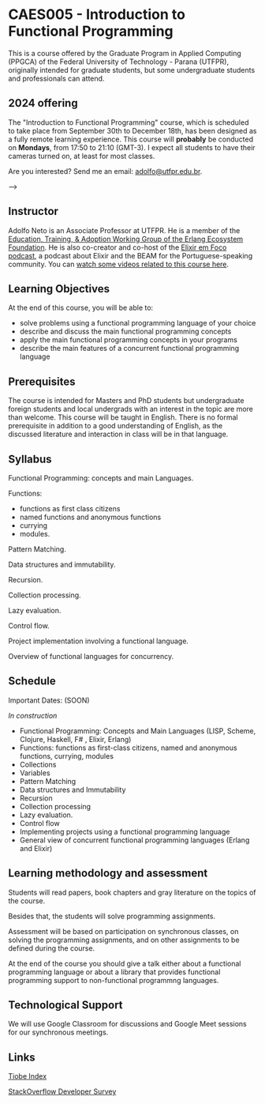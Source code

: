 # CAES005 - Introduction to Functional Programming

This is a course offered by the Graduate Program in Applied Computing (PPGCA) of the 
Federal University of Technology - Parana (UTFPR), originally intended for graduate students, but some undergraduate students and professionals can attend.

## 2024 offering

The "Introduction to Functional Programming" course, which is scheduled to take place from September 30th to December 18th, has been designed as a fully remote learning experience. This course will **probably** be conducted on **Mondays**, from 17:50 to 21:10 (GMT-3).  I expect all students to have their cameras turned on, at least for most classes.

<!-- 
[If you want to attend this course and you are not Brazilian, fill this form](https://docs.google.com/forms/d/e/1FAIpQLSdo_F3cPFyDdCfjqyx1qfI0X7F1lEdMrty2SdOJTEeCdNCm0A/viewform?usp=sf_link). -->

<!--
[The instructions for Brazilians is here](https://portal.utfpr.edu.br/cursos/coordenacoes/stricto-sensu/ppgca-ct/destaques/disciplinas-da-fase-3-de-2023). _Se apenas pessoas brasileiras se inscreverem, o curso será em português._  -->

<!-- Link: [Phase 3 UTFPR 2023 Calendar](http://www.utfpr.edu.br/documentos/pesquisa-e-pos-graduacao/proppg/stricto-sensu/calendarios-2023/calendario_stricto_sensu_quadrimestrais_2023.pdf/view). -->

Are you interested? Send me an email: adolfo@utfpr.edu.br.

<!--

## 2023 offering

The "Introduction to Functional Programming" course, which is scheduled to take place from October 5th to December 20th, has been designed as a fully remote learning experience. This course will be conducted on **Tuesdays**, from 19:00 to 22:00 (GMT-3).  I expect all students to have their cameras turned on, at least for most classes.

<!-- 
[If you want to attend this course and you are not Brazilian, fill this form](https://docs.google.com/forms/d/e/1FAIpQLSdo_F3cPFyDdCfjqyx1qfI0X7F1lEdMrty2SdOJTEeCdNCm0A/viewform?usp=sf_link). -->

<!--
[The instructions for Brazilians is here](https://portal.utfpr.edu.br/cursos/coordenacoes/stricto-sensu/ppgca-ct/destaques/disciplinas-da-fase-3-de-2023). _Se apenas pessoas brasileiras se inscreverem, o curso será em português._  -->

<!-- Link: [Phase 3 UTFPR 2023 Calendar](http://www.utfpr.edu.br/documentos/pesquisa-e-pos-graduacao/proppg/stricto-sensu/calendarios-2023/calendario_stricto_sensu_quadrimestrais_2023.pdf/view). -->

<!-- Are you interested? Send me an email: adolfo AT utfpr.edu.br. -->

-->
## Instructor

Adolfo Neto is an Associate Professor at UTFPR. He is a member of the [Education, Training, & Adoption Working Group of the Erlang Ecosystem Foundation](https://erlef.org/wg/education). He is also co-creator and co-host of the [Elixir em Foco podcast](https://elixiremfoco.com/), a podcast about Elixir and the BEAM for the Portuguese-speaking community. You can [watch some videos related to this course here](https://youtube.com/playlist?list=PLF5ttO8F-IsQGrQdSBLuGps8CUFNt2P-3).


## Learning Objectives


At the end of this course, you will be able to:
- solve problems using a functional programming language of your choice
- describe and discuss the main functional programming concepts 
- apply the main functional programming concepts in your programs
- describe the main features of a concurrent functional programming language


## Prerequisites

The course is intended for Masters and PhD students but undergraduate foreign students and local undergrads with an interest in the topic are more than welcome. 
This course will be taught in English.
There is no formal prerequisite in addition to a good understanding of English, as the discussed literature and interaction in class will be in that language.


<!-- It is free. Send an email to adolfo at utfpr.edu.br asking how to enroll. -->

## Syllabus


Functional Programming: concepts and main Languages. 

Functions: 
- functions as first class citizens
- named functions and anonymous functions
- currying
- modules.

Pattern Matching. 

Data structures and immutability. 

Recursion. 

Collection processing. 

Lazy evaluation. 

Control flow. 

Project implementation involving a functional language. 

Overview of functional languages for concurrency.


## Schedule

Important Dates: (SOON)


*In construction*

- Functional Programming: Concepts and Main Languages (LISP, Scheme, Clojure, Haskell, F# , Elixir, Erlang)
- Functions: functions as first-class citizens, named and anonymous functions, currying, modules
- Collections
- Variables
- Pattern Matching 
- Data structures and Immutability
- Recursion
- Collection processing 
- Lazy evaluation. 
- Control flow 
- Implementing projects using a functional programming language  
- General view of concurrent functional programming languages  (Erlang and Elixir)


## Learning methodology and assessment

Students will read papers, book chapters and gray literature
on the topics of the course.

Besides that, the students will solve
programming assignments.

Assessment will be based on participation on
synchronous classes, 
on solving the programming assignments,
and on other assignments to be defined during the course.

At the end of the course you should give a talk either about a functional programming language or about a library that provides functional programming support to non-functional programmng languages.  

## Technological Support

We will use Google Classroom for discussions and Google Meet sessions for our synchronous meetings.


## Links

[Tiobe Index](https://www.tiobe.com/tiobe-index/)

[StackOverflow Developer Survey](https://insights.stackoverflow.com/survey/)
